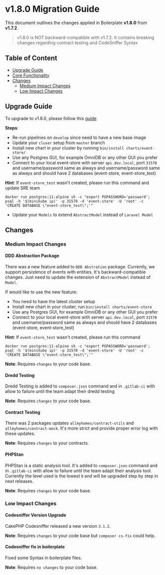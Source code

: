 # v1.8.0 Migration Guide

This document outlines the changes applied in Boilerplate **v1.8.0** from **v1.7.2**.
> v1.8.0 is NOT backward-compatible with v1.7.2.
> It contains breaking changes regarding contract testing and CodeSniffer Syntax

## Table of Content

- [Upgrade Guide](#upgrade-guide)
- [Core Functionality](#core-functionality)
- [Changes](#changes)
  - [Medium Impact Changes](#medium-impact-changes)
  - [Low Impact Changes](#low-impact-changes)

## Upgrade Guide

To upgrade to v1.8.0, please follow this [guide](./boilerplate-migration.md)

**Steps**:

- Re-run pipelines on `develop` since need to have a new base image
- Update your `cluser` setup from `master` branch
- Install new chart in your cluster by running `bin/install charts/event-store/`
- Use any Postgres GUI, for example OmniDB or any other GUI you prefer
- Connect to your local event-store with server `api.dev.local`, port `31578` and username/password same as always and username/password same as always and should have 2 databases (event-store, event-store_test)

**Hint**: If `event-store_test` wasn't created, please run this command and update SRE team

```shell
docker run postgres:11-alpine sh -c "export PGPASSWORD='password'; psql -h '$(minikube ip)' -p 31578 -d 'event-store' -U 'root' -c 'CREATE DATABASE \"event-store_test\";'"
```

- Update your `Models` to extend `AbstractModel` instead of `Laravel Model`

## Changes

### Medium Impact Changes

#### DDD Abstraction Package

There was a new feature added to `DDD Abstration` package. Currently, we support persistence of events with entities.
It's backward-compatible changes. Just need to update the extension of `AbstractModel` instead of `Model`.

If would like to use the new feature:

- You need to have the latest cluster setup
- Install new chart in your cluster, run `bin/install charts/event-store`
- Use any Postgres GUI, for example OmniDB or any other GUI you prefer
- Connect to your local event-store with server `api.dev.local`, port `31578` and username/password same as always and should have 2 databases (event-store, event-store_test)

**Hint**: If `event-store_test` wasn't created, please run this command

```shell
docker run postgres:11-alpine sh -c "export PGPASSWORD='password'; psql -h '$(minikube ip)' -p 31578 -d 'event-store' -U 'root' -c 'CREATE DATABASE \"event-store_test\";'"
```

**Note**: Requires `changes` to your code base.

#### Dredd Testing

Dredd Testing is added to `composer.json` command and in `.gitlab-ci` with allow to failure until the team adapt their dredd testing

**Note**: Requires `changes` to your code base.

#### Contract Testing

There was 2 packages updates `allmyhomes/contract-utils` and `allmyhomes/contract-mock`.
It's more strict and provide proper error log with these updates.

**Note**: Requires `changes` to your contracts.

#### PHPStan

PHPStan is a static analysis tool. It's added to `composer.json` command and in `.gitlab-ci` with allow to failure until the team adapt their analysis tool.
Currently the level used is the lowest `0` and will be upgraded step by step in next releases.

**Note**: Requires `changes` to your code base.

### Low Impact Changes

#### Codesniffer Version Upgrade

CakePHP Codesniffer released a new version `3.1.2`.

**Note**: Requires `changes` to your code base but `composer cs-fix` could help.

#### Codesniffer fix in boilerplate

Fixed some Syntax in boilerplate files.

**Note**: Requires `no changes` to your code base.
